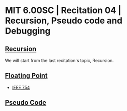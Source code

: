 # MIT 6.00SC | Recitation 04 | Recursion, Pseudo code and Debugging #

## [Recursion ](https://www.youtube.com/watch?v=7BpomdjZ_Os&feature=player_detailpage&list=PLB2BE3D6CA77BB8F7#t=32) ##

We will start from the last recitation's topic, Recursion.


## [Floating Point ](https://www.youtube.com/watch?v=7BpomdjZ_Os&list=PLB2BE3D6CA77BB8F7#t=945) ##

* [IEEE 754](http://en.wikipedia.org/wiki/IEEE_floating_point)


## [Pseudo Code](https://www.youtube.com/watch?v=7BpomdjZ_Os&list=PLB2BE3D6CA77BB8F7#t=1539) ##



